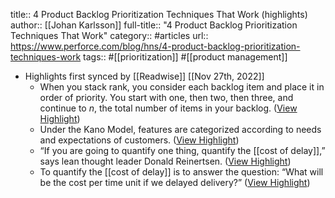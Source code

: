 title:: 4 Product Backlog Prioritization Techniques That Work (highlights)
author:: [[Johan Karlsson]]
full-title:: "4 Product Backlog Prioritization Techniques That Work"
category:: #articles
url:: https://www.perforce.com/blog/hns/4-product-backlog-prioritization-techniques-work
tags:: #[[prioritization]] #[[product management]]

- Highlights first synced by [[Readwise]] [[Nov 27th, 2022]]
	- When you stack rank, you consider each backlog item and place it in order of priority. You start with one, then two, then three, and continue to *n*, the total number of items in your backlog. ([View Highlight](https://read.readwise.io/read/01gjw3dvc2wmn87twqc5bwyj43))
	- Under the Kano Model, features are categorized according to needs and expectations of customers. ([View Highlight](https://read.readwise.io/read/01gjw3e6d8cr0thcd9ev6n3c75))
	- “If you are going to quantify one thing, quantify the [[cost of delay]],” says lean thought leader Donald Reinertsen. ([View Highlight](https://read.readwise.io/read/01gjw3f7293m1scrcfb8pb2eh4))
	- To quantify the [[cost of delay]] is to answer the question: “What will be the cost per time unit if we delayed delivery?” ([View Highlight](https://read.readwise.io/read/01gjw3fgz5dyqeeb8ht0htv81y))